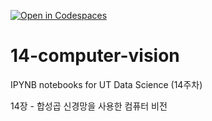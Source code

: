 [![Open in Codespaces](https://classroom.github.com/assets/launch-codespace-2972f46106e565e64193e422d61a12cf1da4916b45550586e14ef0a7c637dd04.svg)](https://classroom.github.com/open-in-codespaces?assignment_repo_id=17440389)
# 14-computer-vision

IPYNB notebooks for UT Data Science (14주차)

14장 - 합성곱 신경망을 사용한 컴퓨터 비전
